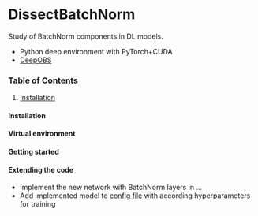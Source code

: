 # DissectBatchNorm

Study of BatchNorm components in DL models.

- Python deep environment with PyTorch+CUDA
- [DeepOBS](https://github.com/fsschneider/DeepOBS)

### Table of Contents
1. [Installation](#installation)

#### Installation

#### Virtual environment

#### Getting started

#### Extending the code

- Implement the new network with BatchNorm layers in ...
- Add implemented model to [config file](basic_config.yml) with according hyperparameters for training